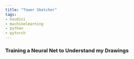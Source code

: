 ```yaml
---
title: "Tower Sketcher"
tags:
- houdini
- machinelearning
- python
- pytorch
---
```


### Training a Neural Net to Understand my Drawings

